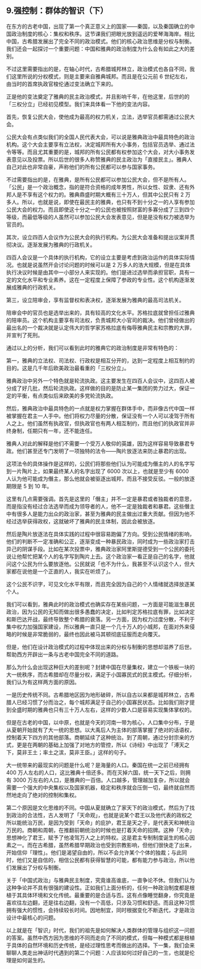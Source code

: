 ## 9.强控制：群体的智识（下）
在东方的古老中国，出现了第一个真正意义上的国家——秦国，以及秦国确立的中国政治制度的核心：集权和秩序。这节课我们把眼光放到遥远的爱琴海海岸。相比中国，古希腊发展出了完全不同的政治模式。他们的核心政治思维是分权与制衡。我们还会一起探讨一个重要问题：中国和雅典的政治制度为什么会有如此之大的差别。


不过这里需要指出的是，在轴心时代，古希腊城邦林立，政治模式也各自不同，我们这里所说的分权模式，则是主要来自雅典城邦。而且是在公元前 6 世纪左右，由当时的首席执政官梭伦通过变法确立下来的。


正是他的变法奠定了雅典的民主政治模式，并且影响千年，在他这里，后世的的「三权分立」已经初见模型。我们来具体看一下他的变法内容。


首先，恢复公民大会，使他成为最高的权力机关，立法，选举官员都需通过公民大会。


公民大会有点类似我们的全国人民代表大会，可以说是雅典政治中最具特色的政治机构。这个大会主要享有立法权，决定城邦所有大小事务，包括官员选举、通过法令等等。而且尤其重要的是，城邦的所有公民都有权参加这个大会，对大小事务发表意见以及投票。所以后世的很多人称赞雅典的民主政治为「直接民主」。雅典人自己对此也非常自豪，声称他们的所有公民都可以参与国家事务。


不过需要指出的是，在雅典，是所有公民都可以参加公民大会，但不是所有人。「公民」是一个政治概念，指的是符合资格的成年男性，所以女性、奴隶、还有外邦人是不享有这个权力的。雅典鼎盛时期大概有三十万人，但其中公民只有 2 万多人。所以，也就是说，即使在最民主的雅典，也只有不到十分之一的人享有参加公民大会的权力。而且即使这十分之一的公民也被按照财富的多寡分成了三到四个等级，而最低等级的人虽然可以参加公民大会发表意见，但是是没有权力被选举为官员的。


其次，设立四百人会议作为公民大会的执行机构。为公民大会准备和提出议案并贯彻决议。逐渐发展为雅典的行政机关。


四百人会议是一个具体的执行机构，它的设立主要是考虑到政治运作的具体实际情况。也就是说虽然开会讨论问题的时候可以是 2 万多人的浩大规模，但是在具体执行决议时候是由其中一小部分人来实现的。他们是进过选举而承担官职，具有一定的文化水平和专业素养。这在一定程度上保障了参政的专业性。这个机构逐渐发展成雅典的行政机关。


第三，设立陪审会，享有监督权和表决权，逐渐发展为雅典的最高司法机关。


陪审会中的官员也是选举出来的，具有较高的文化水平。苏格拉底就曾担任过雅典的陪审员。这个机构主要享有司法权，负责城邦大小官司的裁决。他们曾经做出的最出名的一个裁决就是认定伟大的哲学家苏格拉底有侮辱雅典民主和宗教的大罪，并宣判了死刑。


通过以上的分析，我们可以看到此时的雅典它的政治制度是非常有特色的：


第一，雅典的立法权、司法权、行政权是相互分开的，达到一定程度上相互制约的目的。这是几千年后欧美政治最看重的「三权分立」。


雅典政治中另外一个特色就是轮流执政。这主要发生在四百人会议中，这四百人被分成了好几批，然后轮流执政。这样做的目的是防止某一集团的势力过大，保证一定的平衡，有点类似后来欧美的多党轮流执政。


然后，雅典政治中最具特色的一点就是权力掌握在群体手中，而非像古代中国一样被掌握在君主一人手中。他们将权力尽量的分散，保证没有一个人可以凌驾于所有人之上。他们虽然有执政官，但执政官也有两人相互制约，而且他们的执政官并非终身制，任期只有一年，还不能连任。


雅典人对此的解释是他们不需要一个受万人敬仰的英雄，因为这样容易导致暴君专政。他们甚至还专门发明了一项独特的法令——陶片放逐法来防止暴君的出现。


这项法令的具体操作是这样的，公民们将那些他们认为可能成为僭主的人的名字写到一片陶片上，如果最终某人的名字出现了 6000 次以上，也就是至少有 6000 人认为他可能成为僭主，那么他就会被驱逐出城邦，而且不接受反驳。一般的放逐期限是 5 到 10 年。


这里有几点需要强调。首先是这里的「僭主」并不一定是暴君或者独裁者的意思，而是指没有经过合法选举而成为领导者的人，他不一定是独裁者和暴君。这些僭主中有很多人是能力出众的政治家，甚至为雅典的民主做出过重大贡献。但因为他不经过选举获得政权，这就破坏了雅典的民主体制，因此会被放逐。


然后是陶片放逐法在具体实践的过程中很容易跑偏了方向。受到公民情绪的影响，他们的判断不一定准确和公正，逐渐变成一种暴民政治，同时成为一些政治家打击异己的阴谋手段。比如在某次投票中，雅典政治家阿里斯提德受到一个公民的委托说让他帮忙把某个人的名字写到陶片上去。这个政治家一看正是自己的名字，他就问这个公民为什么要放逐他。公民就说「也不为什么，我甚至不认识这个人，但大家都在说他是一个正直的人，我实在听烦了」。


这个公民不识字，可见文化水平有限，而且完全因为自己的个人情绪就选择放逐某个人。


我们可以看到，雅典此时的政治模式也确实存在某些问题，一方面是可能滋生暴民政治，因为公民的无知而做出很多愚蠢的决定，比如判定苏格拉底有罪，比如决定和斯巴达开战，最终导致整个希腊的衰落。另一方面，因为权力过度分散，不利于集中权力加强国家建设，所以雅典一直只是一个几十万人的小城邦，在面对外来侵略的时候是非常脆弱的，最终也因此被马其顿彻底征服而走向覆灭。


但是，他们在设计政治模式的过程中体现出来的分权与制衡的思想却滋养了后世。帮助西方开辟出一条与古老中国完全不同的道路。


那么为什么会出现这种巨大的差别呢？封建中国在尽量集权，建立一个铁板一块的大一统秩序，而古希腊却在尽量分权，满足于小国寡民式的民主模式。仔细分析，我们认为有这样两方面的原因。


一是历史传统不同。古希腊地区因为地形破碎，所以自古以来都是城邦林立，古希腊人已经习惯了分而治之，每个城邦满足于自己的小国寡民状态。比如我们刚才提到全盛时期的雅典也只有三十万人左右，这样的少数人口是容易实现集体掌权的。


但是在古老的中国，以中原，也就是今天的河南一带为核心，人口集中分布，于是从夏朝开始就有了大一统的思想。以大禹后人为主体的部落掌握了绝对的话语权，控制着天下四方的其他部落。商朝延续了这种统治。到了周朝，通过分封宗亲的方式，更是在两朝的基础上加强了对地方的管控，所以《诗经》中出现了「溥天之下，莫非王土；率土之滨，莫非王臣。」这样的句子。


大一统带来的最现实的问题是什么呢？是海量的人口。秦国在统一之前已经拥有 400 万人左右的人口，这比雅典十倍还多。而在灭掉六国，统一天下之后，则拥有 3000 万左右的人口，是雅典的一百倍。人口越多，管理越加复杂，所以就会需要一个强大的中央集权以及国家机器，稳定和秩序就会压倒一切，最终就自然而然地走向了绝对的控制和集权。


第二个原因是文化思维的不同。中国从夏就确立了家天下的政治模式，然后为了找到政治的合法性，古人发明了「天命观」，也就是说某个君王以及他代表的政权之所以能统治万民，是因为受到「天命」的庇护，君王是天之子，是代表天和神统治万民的。商朝和周朝，在推翻前朝统治的时候也是打着天命的招牌。这种「天命」思想神化了君王，赋予了他凌驾万人之上的特权。这是君主专制制度诞生的核心因素之一。而在古希腊，虽然希腊早期政治也受到宗教影响，但他们很快走了出来，开始信仰「理性」。他们是渴望自由的，所以不会允许某个个体的独裁；与此同时，他们又是自信的，相信公民都有获得智慧的可能，都有能力参与政治，所以他们发展出了分权与制衡。


关于「中国式政治」与雅典民主制度，究竟谁高谁底，一直争论不休。但我们认为这种争论并不具有很强的建设性。正如我们上面分析的，任何一种政治制度都是根植于其具体环境和文化传统。最重要的是合适与否。这有点像睡觉翻身，你究竟是喜欢往左边翻，还是往右边翻，没有一个高低，只涉及习惯和舒适。而且这种习惯拥有强大的惯性，会持续较长时间。因地制宜，同时根据变化不断迭代，才是政治设计中最核心的问题。


以上就是在「智识」时代，我们的祖先是如何解决人类群体的管理与组织这一问题的答案。虽然中西方因为思维的不同而走向了不同的模式，但每一种模式都是根植于具体的自然环境和历史传统，是经过理性思考而做出的选择。下一集，我们会来聊聊人类走出神话时代遇到的第二个问题：人应该如何过好自己的一生，也就是伦理是如何诞生的。

